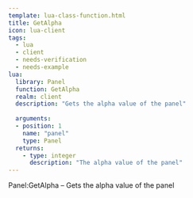 ```yaml
---
template: lua-class-function.html
title: GetAlpha
icon: lua-client
tags:
  - lua
  - client
  - needs-verification
  - needs-example
lua:
  library: Panel
  function: GetAlpha
  realm: client
  description: "Gets the alpha value of the panel"
  
  arguments:
  - position: 1
    name: "panel"
    type: Panel
  returns:
    - type: integer
      description: "The alpha value of the panel"
---
```


<div class="lua__search__keywords">
Panel:GetAlpha &#x2013; Gets the alpha value of the panel
</div>
